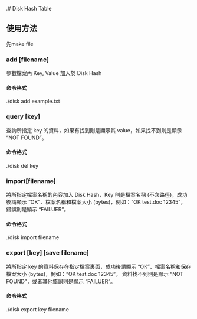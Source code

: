 .# Disk Hash Table


## 使用方法
先make file

### add [filename]
參數檔案內 Key, Value 加入於 Disk Hash
#### 命令格式
./disk add example.txt

### query [key]
查詢所指定 key 的資料，如果有找到則是顯示其 value，如果找不到則是顯示 “NOT FOUND”。
#### 命令格式
./disk del key

### import[filename]
將所指定檔案名稱的內容加入 Disk Hash，Key 則是檔案名稱 (不含路徑)，成功後請顯示 “OK”、檔案名稱和檔案大小 (bytes)，例如：”OK test.doc 12345”， 錯誤則是顯示 “FAILUER”。
#### 命令格式
./disk import filename

###  export [key] [save filename]
將所指定 key 的資料保存在指定檔案裏面，成功後請顯示
“OK”、檔案名稱和保存檔案大小 (bytes)，例如：”OK test.doc 12345”。
資料找不到則是顯示 “NOT FOUND”，或者其他錯誤則是顯示 “FAILUER”。
#### 命令格式
./disk export key filename
